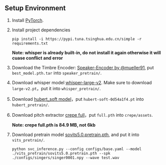 ## Setup Environment

1. Install [PyTorch](https://pytorch.org/get-started/locally/).

2. Install project dependencies
    ```shell
    pip install -i https://pypi.tuna.tsinghua.edu.cn/simple -r requirements.txt
    ```
    **Note: whisper is already built-in, do not install it again otherwise it will cuase conflict and error**
3. Download the Timbre Encoder: [Speaker-Encoder by @mueller91](https://drive.google.com/drive/folders/15oeBYf6Qn1edONkVLXe82MzdIi3O_9m3), put `best_model.pth.tar`  into `speaker_pretrain/`.

4. Download whisper model [whisper-large-v2](https://openaipublic.azureedge.net/main/whisper/models/81f7c96c852ee8fc832187b0132e569d6c3065a3252ed18e56effd0b6a73e524/large-v2.pt). Make sure to download `large-v2.pt`，put it into `whisper_pretrain/`.

5. Download [hubert_soft model](https://github.com/bshall/hubert/releases/tag/v0.1)，put `hubert-soft-0d54a1f4.pt` into `hubert_pretrain/`.

6. Download pitch extractor [crepe full](https://github.com/maxrmorrison/torchcrepe/tree/master/torchcrepe/assets)，put `full.pth` into `crepe/assets`.

   **Note: crepe full.pth is 84.9 MB, not 6kb**
   
7. Download pretrain model [sovits5.0.pretrain.pth](https://github.com/PlayVoice/so-vits-svc-5.0/releases/tag/5.0/), and put it into `vits_pretrain/`.
    ```shell
    python svc_inference.py --config configs/base.yaml --model ./vits_pretrain/sovits5.0.pretrain.pth --spk ./configs/singers/singer0001.npy --wave test.wav
    ```
